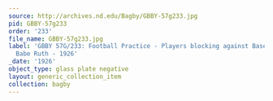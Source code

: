 ```yaml
---
source: http://archives.nd.edu/Bagby/GBBY-57g233.jpg
pid: GBBY-57g233
order: '233'
file_name: GBBY-57g233.jpg
label: 'GBBY 57G/233: Football Practice - Players blocking against Baseball Player
  Babe Ruth - 1926'
_date: '1926'
object_type: glass plate negative
layout: generic_collection_item
collection: bagby
---
```

